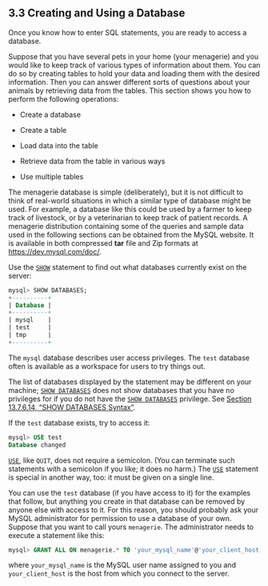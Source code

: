 ## 3.3 Creating and Using a Database

Once you know how to enter SQL statements, you are ready to access a database.

Suppose that you have several pets in your home (your menagerie) and you would like to keep track of various types of information about them. You can do so by creating tables to hold your data and loading them with the desired information. Then you can answer different sorts of questions about your animals by retrieving data from the tables. This section shows you how to perform the following operations:

- Create a database

- Create a table

- Load data into the table

- Retrieve data from the table in various ways

- Use multiple tables

The menagerie database is simple (deliberately), but it is not difficult to think of real-world situations in which a similar type of database might be used. For example, a database like this could be used by a farmer to keep track of livestock, or by a veterinarian to keep track of patient records. A menagerie distribution containing some of the queries and sample data used in the following sections can be obtained from the MySQL website. It is available in both compressed **tar** file and Zip formats at https://dev.mysql.com/doc/.

Use the [`SHOW`](https://dev.mysql.com/doc/refman/8.0/en/show.html) statement to find out what databases currently exist on the server:

```sql
mysql> SHOW DATABASES;
+----------+
| Database |
+----------+
| mysql    |
| test     |
| tmp      |
+----------+
```

The `mysql` database describes user access privileges. The `test` database often is available as a workspace for users to try things out.

The list of databases displayed by the statement may be different on your machine; [`SHOW DATABASES`](https://dev.mysql.com/doc/refman/8.0/en/show-databases.html) does not show databases that you have no privileges for if you do not have the [`SHOW DATABASES`](https://dev.mysql.com/doc/refman/8.0/en/show-databases.html) privilege. See [Section 13.7.6.14, “SHOW DATABASES Syntax”](https://dev.mysql.com/doc/refman/8.0/en/show-databases.html).

If the `test` database exists, try to access it:

```sql
mysql> USE test
Database changed
```
                                                                                                                                                                                                             
[`USE`](https://dev.mysql.com/doc/refman/8.0/en/use.html), like `QUIT`, does not require a semicolon. (You can terminate such statements with a semicolon if you like; it does no harm.) The [`USE`](https://dev.mysql.com/doc/refman/8.0/en/use.html) statement is special in another way, too: it must be given on a single line.

You can use the `test` database (if you have access to it) for the examples that follow, but anything you create in that database can be removed by anyone else with access to it. For this reason, you should probably ask your MySQL administrator for permission to use a database of your own. Suppose that you want to call yours `menagerie`. The administrator needs to execute a statement like this:

```sql
mysql> GRANT ALL ON menagerie.* TO 'your_mysql_name'@'your_client_host';
```

where `your_mysql_name` is the MySQL user name assigned to you and `your_client_host` is the host from which you connect to the server.

